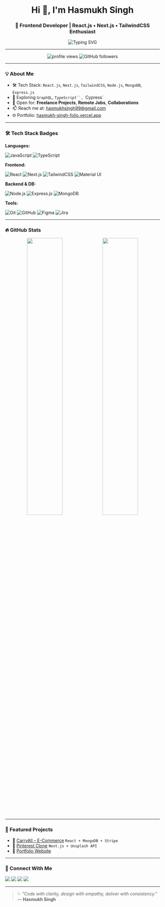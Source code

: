 <h1 align="center">Hi 👋, I'm Hasmukh Singh</h1>
<h3 align="center">🚀 Frontend Developer | React.js • Next.js • TailwindCSS Enthusiast</h3>

<p align="center">
  <img src="https://readme-typing-svg.herokuapp.com?font=Fira+Code&weight=600&pause=1000&center=true&vCenter=true&width=500&lines=Software+Developer+(1.4+YOE);React.js+%7C+Next.js+%7C+TailwindCSS;Open+to+Freelance+%26+Remote+Roles;Building+Pixel-Perfect+UIs+Everyday" alt="Typing SVG" />
</p>

---

<p align="center">
  <img src="https://komarev.com/ghpvc/?username=hasmukhsingh9901&label=Profile%20views&color=0e75b6&style=flat" alt="profile views" />
  <img src="https://img.shields.io/github/followers/hasmukhsingh9901?label=Followers&style=social" alt="GitHub followers" />
</p>

---

### 💡 About Me

- 🛠️ Tech Stack: `React.js`, `Next.js`, `TailwindCSS`, `Node.js`, `MongoDB`, `Express.js`  
- 🌱 Exploring `GraphQL`, `TypeScript``, `Cypress`  
- 🎯 Open for: **Freelance Projects**, **Remote Jobs**, **Collaborations**  
- 📫 Reach me at: [hasmukhsingh99@gmail.com](mailto:hasmukhsingh99@gmail.com)  
- 🌐 Portfolio: [hasmukh-singh-folio.vercel.app](https://hasmukh-singh-folio.vercel.app)

---

### 🛠️ Tech Stack Badges

**Languages:**

![JavaScript](https://img.shields.io/badge/-JavaScript-black?style=flat-square&logo=javascript)
![TypeScript](https://img.shields.io/badge/-TypeScript-007acc?style=flat-square&logo=typescript)

**Frontend:**

![React](https://img.shields.io/badge/-React.js-61DAFB?style=flat-square&logo=react)
![Next.js](https://img.shields.io/badge/-Next.js-black?style=flat-square&logo=next.js)
![TailwindCSS](https://img.shields.io/badge/-TailwindCSS-38B2AC?style=flat-square&logo=tailwind-css)
![Material UI](https://img.shields.io/badge/-MaterialUI-007FFF?style=flat-square&logo=mui)

**Backend & DB:**

![Node.js](https://img.shields.io/badge/-Node.js-3C873A?style=flat-square&logo=node.js)
![Express.js](https://img.shields.io/badge/-Express.js-black?style=flat-square&logo=express)
![MongoDB](https://img.shields.io/badge/-MongoDB-4EA94B?style=flat-square&logo=mongodb)

**Tools:**

![Git](https://img.shields.io/badge/-Git-F05032?style=flat-square&logo=git)
![GitHub](https://img.shields.io/badge/-GitHub-181717?style=flat-square&logo=github)
![Figma](https://img.shields.io/badge/-Figma-000000?style=flat-square&logo=figma)
![Jira](https://img.shields.io/badge/-Jira-0052CC?style=flat-square&logo=jira)

---

### 🔥 GitHub Stats

<p align="center">
  <img src="https://github-readme-stats.vercel.app/api?username=hasmukhsingh9901&show_icons=true&theme=tokyonight&hide_border=true" width="48%" />
  <img src="https://github-readme-streak-stats.herokuapp.com/?user=hasmukhsingh9901&theme=tokyonight&hide_border=true" width="48%" />
</p>

---

### 🧩 Featured Projects

- 🚛 [CarryAll – E-Commerce](https://carryall.onrender.com) `React + MongoDB + Stripe`
- 📌 [Pinterest Clone](https://pinterest-clone-azure.vercel.app) `Next.js + Unsplash API`
- 💼 [Portfolio Website](https://hasmukh-singh-folio.vercel.app)

---

### 🤝 Connect With Me

<p align="left">
  <a href="mailto:hasmukhsingh99@gmail.com"><img src="https://img.shields.io/badge/Gmail-D14836?style=for-the-badge&logo=gmail&logoColor=white"/></a>
  <a href="https://www.linkedin.com/in/hasmukh-singh-799b65249/"><img src="https://img.shields.io/badge/LinkedIn-blue?style=for-the-badge&logo=linkedin&logoColor=white" /></a>
  <a href="https://wa.me/918103826404"><img src="https://img.shields.io/badge/WhatsApp-25D366?style=for-the-badge&logo=whatsapp&logoColor=white"/></a>
  <a href="https://github.com/hasmukhsingh9901"><img src="https://img.shields.io/badge/GitHub-000?style=for-the-badge&logo=github&logoColor=white"/></a>
</p>

---

> ✨ *"Code with clarity, design with empathy, deliver with consistency."*  
> — **Hasmukh Singh**
